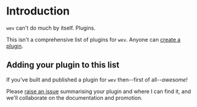 # Introduction

`wev` can't do much by itself. Plugins.

This isn't a comprehensive list of plugins for `wev`. Anyone can [create a plugin](/create-a-plugin).

## Adding your plugin to this list

If you've built and published a plugin for `wev` then--first of all--_awesome!_

Please [raise an issue](https://github.com/cariad/wev/issues/new) summarising your plugin and where I can find it, and we'll collaborate on the documentation and promotion.
